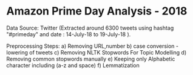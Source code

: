 # Amazon Prime Day Analysis - 2018

Data Source: Twitter (Extracted around 6300 tweets using hashtag "#primeday" and date : 14-July-18 to 19-July-18 ).

Preprocessing Steps:
a) Removing URL,number
b) case conversion - lowering of tweets
c) Removing NLTK Stopwords
For Topic Modelling
d) Removing common stopwords manually
e) Keeping only Alphabetic character including (a-z and space)
f) Lemmatization

